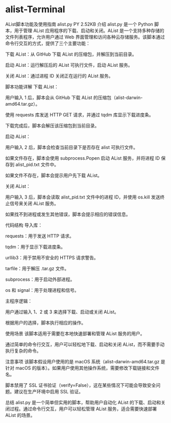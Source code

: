 # alist-Terminal


AList脚本功能及使用指南
alist.py
PY 2.52KB
介绍
alist.py 是一个 Python 脚本，用于管理 AList 应用程序的下载、启动和关闭。AList 是一个支持多种存储的文件列表程序，允许用户通过 Web 界面管理和访问各种云存储服务。该脚本通过命令行交互的方式，提供了三个主要功能：

下载 AList：从 GitHub 下载 AList 的压缩包，并解压到当前目录。

启动 AList：运行解压后的 AList 可执行文件，启动 AList 服务。

关闭 AList：通过进程 ID 关闭正在运行的 AList 服务。

脚本功能详解
下载 AList：

用户输入 1 后，脚本会从 GitHub 下载 AList 的压缩包（alist-darwin-amd64.tar.gz）。

使用 requests 库发送 HTTP GET 请求，并通过 tqdm 库显示下载进度条。

下载完成后，脚本会解压该压缩包到当前目录。

启动 AList：

用户输入 2 后，脚本会检查当前目录下是否存在 alist 可执行文件。

如果文件存在，脚本会使用 subprocess.Popen 启动 AList 服务，并将进程 ID 保存到 alist_pid.txt 文件中。

如果文件不存在，脚本会提示用户先下载 AList。

关闭 AList：

用户输入 3 后，脚本会读取 alist_pid.txt 文件中的进程 ID，并使用 os.kill 发送终止信号来关闭 AList 服务。

如果找不到进程或发生其他错误，脚本会提示相应的错误信息。

代码结构
导入库：

requests：用于发送 HTTP 请求。

tqdm：用于显示下载进度条。

urllib3：用于禁用不安全的 HTTPS 请求警告。

tarfile：用于解压 .tar.gz 文件。

subprocess：用于启动外部进程。

os 和 signal：用于处理进程和信号。

主程序逻辑：

用户通过输入 1、2 或 3 来选择下载、启动或关闭 AList。

根据用户的选择，脚本执行相应的操作。

使用场景
该脚本适用于需要在本地快速部署和管理 AList 服务的用户。

通过简单的命令行交互，用户可以轻松地下载、启动和关闭 AList，而不需要手动执行复杂的命令。

注意事项
该脚本假设用户使用的是 macOS 系统（alist-darwin-amd64.tar.gz 是针对 macOS 的版本）。如果用户使用其他操作系统，需要修改下载链接和文件名。

脚本禁用了 SSL 证书验证（verify=False），这在某些情况下可能会导致安全问题。建议在生产环境中启用 SSL 验证。

总结
alist.py 是一个简单但实用的脚本，帮助用户自动化 AList 的下载、启动和关闭过程。通过命令行交互，用户可以轻松管理 AList 服务，适合需要快速部署 AList 的场景。
